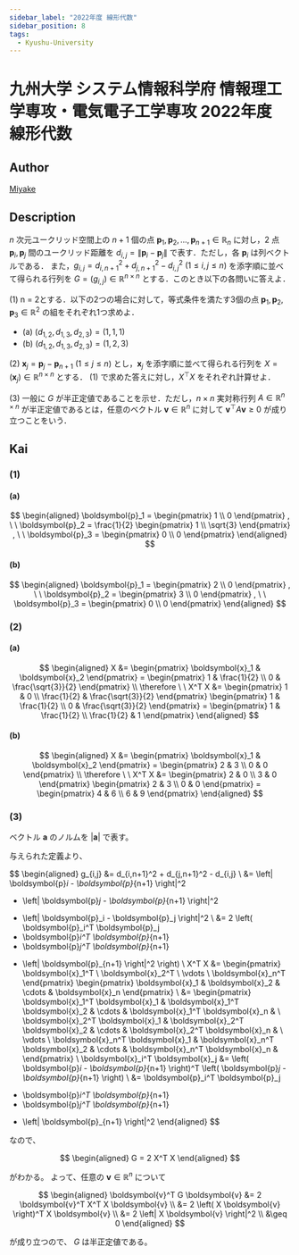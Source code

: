 ```yaml
---
sidebar_label: "2022年度 線形代数"
sidebar_position: 8
tags:
  - Kyushu-University
---
```

# 九州大学 システム情報科学府 情報理工学専攻・電気電子工学専攻 2022年度 線形代数

## **Author**
[Miyake](https://miyake.github.io/exams/index.html)

## **Description**
$n$ 次元ユークリッド空間上の $n+1$ 個の点 $\boldsymbol{p}_1,\boldsymbol{p}_2,...,\boldsymbol{p}_{n+1} \in \mathbb{R}_n$ に対し，$2$ 点 $\boldsymbol{p}_i, \boldsymbol{p}_j$ 間のユークリッド距離を $d_{i,j} = \|\boldsymbol{p}_i - \boldsymbol{p}_j\|$ で表す．ただし，各 $\boldsymbol{p}_i$ は列ベクトルである．
また，$g_{i,j} = d^2_{i, n+1} + d^2_{j, n+1} - d^2_{i,j} \ (1 \leq i,j \leq n)$ を添字順に並べて得られる行列を $G = (g_{i,j}) \in \mathbb{R}^{n \times n}$ とする．このとき以下の各問いに答えよ．

(1)  n = 2とする．以下の2つの場合に対して，等式条件を満たす3個の点 $\boldsymbol{p}_1,\boldsymbol{p}_2,\boldsymbol{p}_3 \in \mathbb{R}^2$ の組をそれぞれ1つ求めよ．

- (a) $(d_{1,2},d_{1,3}, d_{2,3}) = (1,1,1)$
- (b) $(d_{1,2},d_{1,3}, d_{2,3}) = (1,2,3)$

(2) $\boldsymbol{x}_j = \boldsymbol{p}_j - \boldsymbol{p}_{n+1} \ (1 \leq j \leq n)$ とし，$\boldsymbol{x}_j$ を添字順に並べて得られる行列を $X = (\boldsymbol{x}_j) \in \mathbb{R}^{n \times n}$ とする．
(1) で求めた答えに対し，$X^{\top}X$ をそれぞれ計算せよ．

(3) 一般に $G$ が半正定値であることを示せ．ただし，$n \times n$ 実対称行列 $A \in \mathbb{R}^{n \times n}$ が半正定値であるとは，任意のベクトル $\boldsymbol{v} \in \mathbb{R}^n$ に対して $\boldsymbol{v}^{\top}A \boldsymbol{v} \geq 0$ が成り立つことをいう．

## **Kai**
### (1)
#### (a)

$$
  \begin{aligned}
  \boldsymbol{p}_1 = \begin{pmatrix} 1 \\ 0 \end{pmatrix}
  , \ \ 
  \boldsymbol{p}_2 = \frac{1}{2} \begin{pmatrix} 1 \\ \sqrt{3} \end{pmatrix}
  , \ \ 
  \boldsymbol{p}_3 = \begin{pmatrix} 0 \\ 0 \end{pmatrix}
  \end{aligned}
$$

#### (b)

$$
  \begin{aligned}
  \boldsymbol{p}_1 = \begin{pmatrix} 2 \\ 0 \end{pmatrix}
  , \ \ 
  \boldsymbol{p}_2 = \begin{pmatrix} 3 \\ 0 \end{pmatrix}
  , \ \ 
  \boldsymbol{p}_3 = \begin{pmatrix} 0 \\ 0 \end{pmatrix}
  \end{aligned}
$$

### (2)
#### (a)

$$
  \begin{aligned}
  X
  &= \begin{pmatrix} \boldsymbol{x}_1 & \boldsymbol{x}_2 \end{pmatrix}
  = \begin{pmatrix} 1 & \frac{1}{2} \\ 0 & \frac{\sqrt{3}}{2} \end{pmatrix}
  \\
  \therefore \ \ 
  X^T X
  &= \begin{pmatrix} 1 & 0 \\ \frac{1}{2} & \frac{\sqrt{3}}{2} \end{pmatrix}
  \begin{pmatrix} 1 & \frac{1}{2} \\ 0 & \frac{\sqrt{3}}{2} \end{pmatrix}
  = \begin{pmatrix} 1 & \frac{1}{2} \\ \frac{1}{2} & 1 \end{pmatrix}
  \end{aligned}
$$

#### (b)

$$
  \begin{aligned}
  X
  &= \begin{pmatrix} \boldsymbol{x}_1 & \boldsymbol{x}_2 \end{pmatrix}
  = \begin{pmatrix} 2 & 3 \\ 0 & 0 \end{pmatrix}
  \\
  \therefore \ \ 
  X^T X
  &= \begin{pmatrix} 2 & 0 \\ 3 & 0 \end{pmatrix}
  \begin{pmatrix} 2 & 3 \\ 0 & 0 \end{pmatrix}
  = \begin{pmatrix} 4 & 6 \\ 6 & 9 \end{pmatrix}
  \end{aligned}
$$

### (3)
ベクトル $\boldsymbol{a}$ のノルムを $|\boldsymbol{a}|$ で表す。

与えられた定義より、

$$
\begin{aligned}
g_{i,j}
&= d_{i,n+1}^2 + d_{j,n+1}^2 - d_{i,j}
\\
&= \left| \boldsymbol{p}_i - \boldsymbol{p}_{n+1} \right|^2
+ \left| \boldsymbol{p}_j - \boldsymbol{p}_{n+1} \right|^2
- \left| \boldsymbol{p}_i - \boldsymbol{p}_j \right|^2
\\
&= 2
\left( \boldsymbol{p}_i^T \boldsymbol{p}_j
- \boldsymbol{p}_i^T \boldsymbol{p}_{n+1}
- \boldsymbol{p}_j^T \boldsymbol{p}_{n+1}
+ \left| \boldsymbol{p}_{n+1} \right|^2
\right)
\\
X^T X
&= \begin{pmatrix}
\boldsymbol{x}_1^T \\ \boldsymbol{x}_2^T \\ \vdots \\ \boldsymbol{x}_n^T
\end{pmatrix}
\begin{pmatrix}
\boldsymbol{x}_1 & \boldsymbol{x}_2 & \cdots & \boldsymbol{x}_n
\end{pmatrix}
\\
&= \begin{pmatrix}
\boldsymbol{x}_1^T \boldsymbol{x}_1 & 
\boldsymbol{x}_1^T \boldsymbol{x}_2 & 
\cdots &
\boldsymbol{x}_1^T \boldsymbol{x}_n & 
\\
\boldsymbol{x}_2^T \boldsymbol{x}_1 & 
\boldsymbol{x}_2^T \boldsymbol{x}_2 & 
\cdots &
\boldsymbol{x}_2^T \boldsymbol{x}_n & 
\\
\vdots
\\
\boldsymbol{x}_n^T \boldsymbol{x}_1 & 
\boldsymbol{x}_n^T \boldsymbol{x}_2 & 
\cdots &
\boldsymbol{x}_n^T \boldsymbol{x}_n & 
\end{pmatrix}
\\
\boldsymbol{x}_i^T \boldsymbol{x}_j
&= \left( \boldsymbol{p}_i - \boldsymbol{p}_{n+1} \right)^T
\left( \boldsymbol{p}_j - \boldsymbol{p}_{n+1} \right)
\\
&= \boldsymbol{p}_i^T \boldsymbol{p}_j
- \boldsymbol{p}_i^T \boldsymbol{p}_{n+1}
- \boldsymbol{p}_j^T \boldsymbol{p}_{n+1}
+ \left| \boldsymbol{p}_{n+1} \right|^2
\end{aligned}
$$

なので、

$$
\begin{aligned}
G = 2 X^T X
\end{aligned}
$$

がわかる。
よって、任意の $\boldsymbol{v} \in \mathbb{R}^n$ について

$$
\begin{aligned}
\boldsymbol{v}^T G \boldsymbol{v}
&= 2 \boldsymbol{v}^T X^T X \boldsymbol{v}
\\
&= 2 \left( X \boldsymbol{v} \right)^T X \boldsymbol{v}
\\
&= 2 \left| X \boldsymbol{v} \right|^2
\\
&\geq 0
\end{aligned}
$$

が成り立つので、 $G$ は半正定値である。